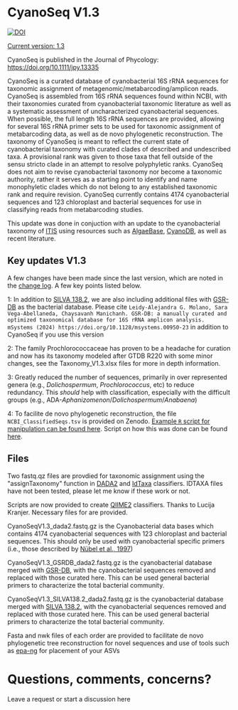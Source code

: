 # CyanoSeq V1.3

[![DOI](https://zenodo.org/badge/DOI/10.5281/zenodo.7864137.svg)](https://doi.org/10.5281/zenodo.7864137)

[Current version: 1.3](https://zenodo.org/record/)

CyanoSeq is published in the Journal of Phycology: https://doi.org/10.1111/jpy.13335

CyanoSeq is a curated database of cyanobacterial 16S rRNA sequences for taxonomic assignment of metagenomic/metabarcoding/amplicon reads. CyanoSeq is assembled from 16S rRNA sequences found within NCBI, with their taxonomies curated from cyanobacterial taxonomic literature as well as a systematic assessment of uncharacterized cyanobacterial sequences. When possible, the full length 16S rRNA sequences are provided, allowing for several 16S rRNA primer sets to be used for taxonomic assignment of metabarcoding data, as well as de novo phylogenetic reconstruction. The taxonomy of CyanoSeq is meant to reflect the current state of cyanobacterial taxonomy with curated clades of described and undescribed taxa. A provisional rank was given to those taxa that fell outside of the sensu stricto clade in an attempt to resolve polyphyletic ranks. CyanoSeq does not aim to revise cyanobacterial taxonomy nor become a taxonomic authority, rather it serves as a starting point to identify and name monophyletic clades which do not belong to any established taxonomic rank and require revision. CyanoSeq currently contains 4174 cyanobacterial sequences and 123 chloroplast and bacterial sequences for use in classifying reads from metabarcoding studies.

This update was done in conjuction with an update to the cyanobacterial taxonomy of [ITIS](https://itis.gov/) using resources such as [AlgaeBase](AlgaeBase.org), [CyanoDB](www.cyanodb.cz/), as well as recent literature. 

## Key updates V1.3
A few changes have been made since the last version, which are noted in the [change log](https://github.com/flefler/CyanoSeq/blob/main/ChangeLog.md). A few key points listed below.

1: In addition to [SILVA 138.2](https://www.arb-silva.de/), we are also including additional files with [GSR-DB](https://manichanh.vhir.org/gsrdb/index.php) as the bacterial database. Please cite ```Leidy-Alejandra G. Molano, Sara Vega-Abellaneda, Chaysavanh Manichanh. GSR-DB: a manually curated and optimized taxonomical database for 16S rRNA amplicon analysis. mSystems (2024) https://doi.org/10.1128/msystems.00950-23``` in addition to CyanoSeq if you use this version

2: The family Prochlorococcaceae has proven to be a headache for curation and now has its taxonomy modeled after GTDB R220 with some minor changes, see the Taxonomy_V1.3.xlsx files for more in depth information.

3: Greatly reduced the number of sequences, primarily in over represented genera (e.g., <I>Dolichospermum</I>, <I>Prochlorococcus</I>, etc) to reduce redundancy. This <I>should</I> help with classification, especially with the difficult groups (e.g., ADA-<I>Aphanizomenon</I>/<I>Dolichospermum</I>/<I>Anabaena</I>)

4: To facilite de novo phylogenetic reconstruction, the file ```NCBI_ClassifiedSeqs.tsv``` is provided on Zenodo. [Example ```R``` script for manipulation can be found here](https://github.com/flefler/CyanoSeq/blob/main/RetrivingSeqs.md). Script on how this was done can be found [here](https://github.com/flefler/CyanoSeq/blob/main/ScrapeNCBI_Classify.md).

## Files

Two fastq.qz files are provdied for taxonomic assignment using the "assignTaxonomy" function in [DADA2](https://benjjneb.github.io/dada2/tutorial.html) and [IdTaxa](https://microbiomejournal.biomedcentral.com/articles/10.1186/s40168-018-0521-5) classifiers. IDTAXA files have not been tested, please let me know if these work or not.

Scripts are now provided to create [QIIME2](https://docs.qiime2.org/2022.8/) classifiers. Thanks to Lucija Kranjer. Necessary files for are provided.

CyanoSeqV1.3_dada2.fastq.gz is the Cyanobacterial data bases which contains 4174 cyanobacterial sequences with 123 chloroplast and bacterial sequences. This should only be used with cyanobacterial specific primers (i.e., those described by [Nübel et al., 1997](https://journals.asm.org/doi/10.1128/aem.63.8.3327-3332.1997)) 

CyanoSeqV1.3_GSRDB_dada2.fastq.gz is the cyanobacterial database merged with [GSR-DB](https://manichanh.vhir.org/gsrdb/index.php), with the cyanobacterial sequences removed and replaced with those curated here. This can be used general bacterial primers to characterize the total bacterial community. 

CyanoSeqV1.3_SILVA138.2_dada2.fastq.gz is the cyanobacterial database merged with [SILVA 138.2](https://www.arb-silva.de/), with the cyanobacterial sequences removed and replaced with those curated here. This can be used general bacterial primers to characterize the total bacterial community. 

Fasta and nwk files of each order are provided to facilitate de novo phylogenetic tree reconstruction for novel sequences and use of tools such as [epa-ng](https://github.com/pierrebarbera/epa-ng) for placement of your ASVs

# Questions, comments, concerns?

Leave a request or start a discussion here
